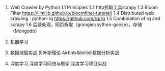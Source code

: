 # 
1. Web Crawler by Python
1.1 Principles
1.2 http抓取工具scrapy
1.3 Bloom Filter
https://llimllib.github.io/bloomfilter-tutorial/
1.4 Distributed web crawling : python-rq
https://github.com/rq/rq
1.5 Combination of rq and scrapy
1.6 后续处理，网页析取（grangier/python-goose），存储（Mongodb）

2. 机器学习

3. 数据挖掘实战
  贝叶斯理论
  Airbnb与bilibili数据分析实战

4. 深度学习
  深度学习网络与框架
  深度学习项目实战
